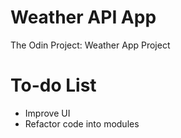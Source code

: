 # Weather API App
The Odin Project: Weather App Project
# To-do List
* Improve UI
* Refactor code into modules
